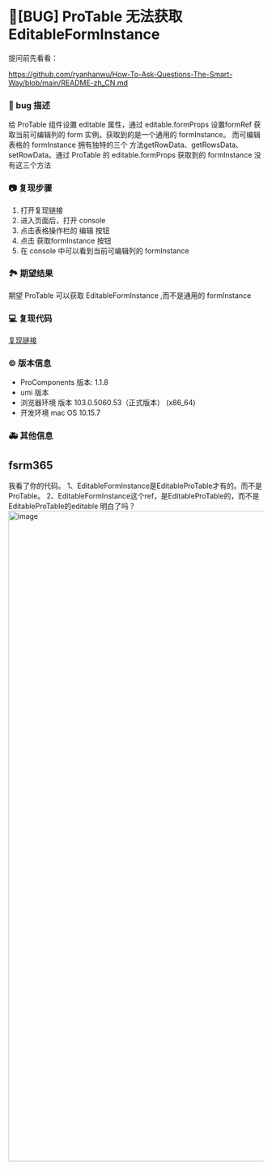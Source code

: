 # 🐛[BUG] ProTable 无法获取 EditableFormInstance

提问前先看看：

https://github.com/ryanhanwu/How-To-Ask-Questions-The-Smart-Way/blob/main/README-zh_CN.md

### 🐛 bug 描述

给 ProTable 组件设置 editable 属性，通过 editable.formProps 设置formRef 获取当前可编辑列的 form 实例。获取到的是一个通用的 formInstance。
而可编辑表格的 formInstance 拥有独特的三个 方法getRowData、getRowsData、setRowData。通过 ProTable 的 editable.formProps 获取到的 formInstance 没有这三个方法

<!--
详细地描述 bug，让大家都能理解
-->

### 📷 复现步骤

1. 打开复现链接
2. 进入页面后，打开 console
3. 点击表格操作栏的 编辑 按钮
4. 点击 获取formInstance 按钮
5. 在 console 中可以看到当前可编辑列的 formInstance

<!--
清晰描述复现步骤，让别人也能看到问题，如果可能，尽量提供可执行代码，
如：https://codesandbox.io/ 在此处创建一个 codesandbox，方便我们更快的排查和复现问题
-->

### 🏞 期望结果

期望 ProTable 可以获取 EditableFormInstance ,而不是通用的 formInstance

<!--
描述你原本期望看到的结果
-->

### 💻 复现代码

[复现链接](https://codesandbox.io/s/protable-huo-qu-editable-ke-bian-ji-biao-ge-de-forminstance-m9d61y?file=/App.tsx)

<!--
提供可复现的代码，仓库，或线上示例
-->

### © 版本信息

- ProComponents 版本: 1.1.8
- umi 版本
- 浏览器环境 版本 103.0.5060.53（正式版本） (x86_64)
- 开发环境 mac OS 10.15.7

### 🚑 其他信息

<!--
如截图等其他信息可以贴在这里
-->

## fsrm365

我看了你的代码。
1、EditableFormInstance是EditableProTable才有的。而不是ProTable。
2、EditableFormInstance这个ref，是EditableProTable的，而不是EditableProTable的editable
明白了吗？
<img width="1282" alt="image" src="https://user-images.githubusercontent.com/5212478/211544653-95cd111e-0841-4bf6-88f9-fa5a4a74af6e.png">
